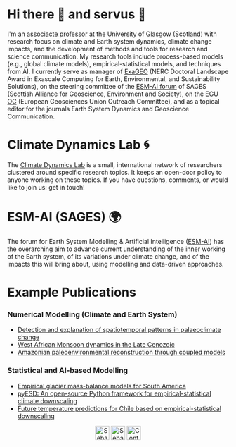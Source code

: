 # Hi there 👋 and servus 🍻
I'm an [associacte professor](https://www.gla.ac.uk/schools/ges/staff/sebastianmutz/) at the University of Glasgow (Scotland) with research focus on climate and Earth system dynamics, climate change impacts, and the development of methods and tools for research and science communication. My research tools include process-based models (e.g., global climate models), empirical-statistical models, and techniques from AI. I currently serve as manager of [ExaGEO](https://www.exageo.org/) (NERC Doctoral Landscape Award in Exascale Computing for Earth, Environmental, and Sustainability Solutions), on the steering committee of the [ESM-AI forum](https://sages.ac.uk/research/fora/earth-system-modelling-artificial-intelligence-esm-ai/) of SAGES (Scottish Alliance for Geoscience, Environment and Society), on the [EGU OC](https://www.egu.eu/outreach/) (European Geosciences Union Outreach Committee), and as a topical editor for the journals Earth System Dynamics and Geoscience Communication.

# Climate Dynamics Lab 🌀
The [Climate Dynamics Lab](https://mutz.science/) is a small, international network of researchers clustered around specific research topics. It keeps an open-door policy to anyone working on these topics. If you have questions, comments, or would like to join us: get in touch!

# ESM-AI (SAGES) 🌍
The forum for Earth System Modelling & Artificial Intelligence ([ESM-AI](https://sages.ac.uk/research/fora/earth-system-modelling-artificial-intelligence-esm-ai/)) has the overarching aim to advance current understanding of the inner working of the Earth system, of its variations under climate change, and of the impacts this will bring about, using modelling and data-driven approaches. 

# Example Publications

### Numerical Modelling (Climate and Earth System)
- [Detection and explanation of spatiotemporal patterns in palaeoclimate change](https://doi.org/10.5194/esurf-7-663-2019)
- [West African Monsoon dynamics in the Late Cenozoic](https://doi.org/10.1029/2024JD040748)
- [Amazonian paleoenvironmental reconstruction through coupled models](https://doi.org/10.1016/j.epsl.2023.118033)

### Statistical and AI-based Modelling

- [Empirical glacier mass-balance models for South America](https://doi.org/10.1017/jog.2022.6)
- [pyESD: An open-source Python framework for empirical-statistical climate downscaling](https://doi.org/10.5194/gmd-16-6479-2023)
- [Future temperature predictions for Chile based on empirical-statistical downscaling](https://doi.org/10.1007/s00382-020-05620-9)


<p align="center">
    <a href="https://www.linkedin.com/in/sebastian-gerhard-m-5b9952210/"><img alt="Sebastian G. Mutz | LinkedIn" width="32px" src="https://cdn.jsdelivr.net/npm/simple-icons@v3/icons/linkedin.svg"></a>
    <a href="https://www.researchgate.net/profile/Sebastian-Mutz"><img alt="Sebastian G. Mutz | ResearchGate" width="32px" src="https://cdn.jsdelivr.net/npm/simple-icons@3.12.3/icons/researchgate.svg"></a>
    <a href="mailto:sebastian@mutz.science"><img alt="Contact" width="32px" src="https://cdn.jsdelivr.net/npm/simple-icons@3.12.3/icons/thunderbird.svg"></a>
<p/>

<!--
**sebastian-mutz/sebastian-mutz** is a ✨ _special_ ✨ repository because its `README.md` (this file) appears on your GitHub profile.

Here are some ideas to get you started:

- 🔭 I’m currently working on ...
- 🌱 I’m currently learning ...
- 👯 I’m looking to collaborate on ...
- 🤔 I’m looking for help with ...
- 💬 Ask me about ...
- 📫 How to reach me: ...
- 😄 Pronouns: ...
- ⚡ Fun fact: ...
-->
